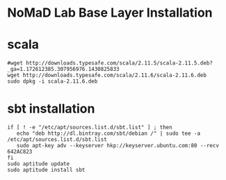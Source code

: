 # NoMaD Lab Base Layer Installation


# scala

    #wget http://downloads.typesafe.com/scala/2.11.5/scala-2.11.5.deb?_ga=1.172612385.307956976.1430825833
    wget http://downloads.typesafe.com/scala/2.11.6/scala-2.11.6.deb
    sudo dpkg -i scala-2.11.6.deb

# sbt installation

    if [ ! -e "/etc/apt/sources.list.d/sbt.list" ] ; then
       echo "deb http://dl.bintray.com/sbt/debian /" | sudo tee -a /etc/apt/sources.list.d/sbt.list
       sudo apt-key adv --keyserver hkp://keyserver.ubuntu.com:80 --recv 642AC823
    fi
    sudo aptitude update
    sudo aptitude install sbt
